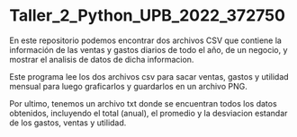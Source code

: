 # Taller_2_Python_UPB_2022_372750
En este repositorio podemos encontrar dos archivos CSV que contiene la información de las ventas y gastos diarios de todo el año, de un negocio, y mostrar el analisis de datos de dicha informacion.

Este programa lee los dos archivos csv para sacar ventas, gastos y utilidad mensual para luego graficarlos y guardarlos en un archivo PNG.

Por ultimo, tenemos un archivo txt donde se encuentran todos los datos obtenidos, incluyendo el total (anual), el promedio y la desviacion estandar de los gastos, ventas y utilidad.
